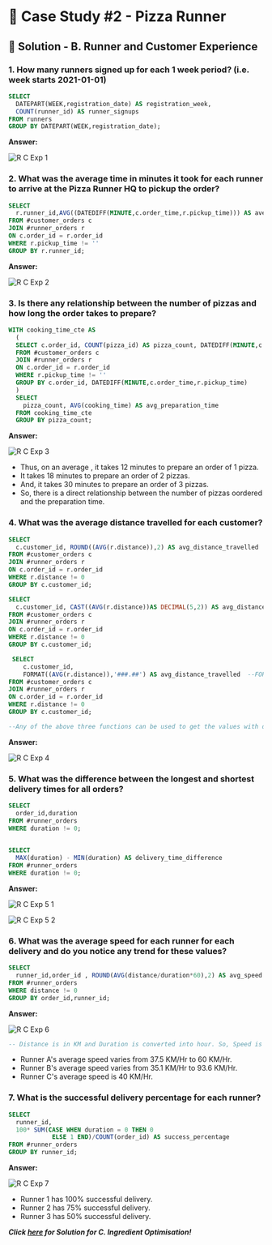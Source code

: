 # :pizza: Case Study #2 - Pizza Runner

## 📝 Solution - B. Runner and Customer Experience

### 1. How many runners signed up for each 1 week period? (i.e. week starts 2021-01-01)

````sql
SELECT
  DATEPART(WEEK,registration_date) AS registration_week,
  COUNT(runner_id) AS runner_signups
FROM runners
GROUP BY DATEPART(WEEK,registration_date);
````

**Answer:**

![R C Exp 1](https://user-images.githubusercontent.com/96012488/189708057-7edfdacb-65ab-45a1-9f1e-fa27e338d9f8.png)


### 2. What was the average time in minutes it took for each runner to arrive at the Pizza Runner HQ to pickup the order?

````sql
SELECT
  r.runner_id,AVG((DATEDIFF(MINUTE,c.order_time,r.pickup_time))) AS average_arrival_time
FROM #customer_orders c
JOIN #runner_orders r
ON c.order_id = r.order_id
WHERE r.pickup_time != ''
GROUP BY r.runner_id;
````

**Answer:**

![R C Exp 2](https://user-images.githubusercontent.com/96012488/189708604-8243dcff-c93a-4072-8a97-0a76510f05ba.png)


### 3. Is there any relationship between the number of pizzas and how long the order takes to prepare?

````sql
WITH cooking_time_cte AS
  (
  SELECT c.order_id, COUNT(pizza_id) AS pizza_count, DATEDIFF(MINUTE,c.order_time,r.pickup_time) AS cooking_time
  FROM #customer_orders c
  JOIN #runner_orders r
  ON c.order_id = r.order_id
  WHERE r.pickup_time != ''
  GROUP BY c.order_id, DATEDIFF(MINUTE,c.order_time,r.pickup_time)
  )
  SELECT 
    pizza_count, AVG(cooking_time) AS avg_preparation_time
  FROM cooking_time_cte
  GROUP BY pizza_count;
  ````
  
  **Answer:**
  
  ![R C Exp 3](https://user-images.githubusercontent.com/96012488/189709415-c7be5bd8-de5e-4c46-a5aa-8c837395a9f6.png)

  * Thus, on an average , it takes 12 minutes to prepare an order of 1 pizza.
  * It takes 18 minutes to prepare an order of 2 pizzas.
  * And, it takes 30 minutes to prepare an order of 3 pizzas.
  * So, there is a direct relationship between the number of pizzas oordered and the preparation time.


### 4.  What was the average distance travelled for each customer?

````sql
SELECT 
  c.customer_id, ROUND((AVG(r.distance)),2) AS avg_distance_travelled  --ROUND() to limit the value to 2 decimal places.
FROM #customer_orders c
JOIN #runner_orders r
ON c.order_id = r.order_id
WHERE r.distance != 0
GROUP BY c.customer_id;
````

````sql
SELECT 
  c.customer_id, CAST((AVG(r.distance))AS DECIMAL(5,2)) AS avg_distance_travelled -- CAST() can also do the job here but it keeps the insignificant zeros attached.
FROM #customer_orders c
JOIN #runner_orders r
ON c.order_id = r.order_id
WHERE r.distance != 0
GROUP BY c.customer_id;

 SELECT 
    c.customer_id, 
    FORMAT((AVG(r.distance)),'###.##') AS avg_distance_travelled  --FORMAT() formats a number to the specified format, though it changes the data type to string.
FROM #customer_orders c
JOIN #runner_orders r
ON c.order_id = r.order_id
WHERE r.distance != 0
GROUP BY c.customer_id;
````

````sql
--Any of the above three functions can be used to get the values with desired decimal places but each of them have their own functionalities.
````
  
  **Answer:**
  
  ![R C Exp 4](https://user-images.githubusercontent.com/96012488/189710374-db11bf2e-e306-46cb-acc1-6e69023f9be7.png)

### 5. What was the difference between the longest and shortest delivery times for all orders?

````sql
SELECT 
  order_id,duration
FROM #runner_orders
WHERE duration != 0;

  
SELECT 
  MAX(duration) - MIN(duration) AS delivery_time_difference
FROM #runner_orders
WHERE duration != 0;
````

**Answer:**

![R C Exp 5 1](https://user-images.githubusercontent.com/96012488/189710884-2b45fe71-c091-4fa1-9897-6219f854143e.png)

![R C Exp 5 2](https://user-images.githubusercontent.com/96012488/189710928-5edd9d09-7d05-426f-87ac-5bff05a11c9c.png)


### 6. What was the average speed for each runner for each delivery and do you notice any trend for these values?

````sql
SELECT 
  runner_id,order_id , ROUND(AVG(distance/duration*60),2) AS avg_speed   
FROM #runner_orders
WHERE distance != 0
GROUP BY order_id,runner_id;
````

**Answer:**

![R C Exp 6](https://user-images.githubusercontent.com/96012488/189711222-c274b863-719a-4477-9206-7dd681a17048.png)

````sql
-- Distance is in KM and Duration is converted into hour. So, Speed is in KM/Hr.
````

* Runner A's average speed varies from 37.5 KM/Hr to 60 KM/Hr.
* Runner B's average speed varies from 35.1 KM/Hr to 93.6 KM/Hr.
* Runner C's average speed is 40 KM/Hr.

### 7. What is the successful delivery percentage for each runner?

````sql
SELECT 
  runner_id,
  100* SUM(CASE WHEN duration = 0 THEN 0
            ELSE 1 END)/COUNT(order_id) AS success_percentage
FROM #runner_orders
GROUP BY runner_id;
````


**Answer:**

![R C Exp 7](https://user-images.githubusercontent.com/96012488/189711446-3fb33474-ec30-436d-8884-bdb594d2555c.png)


* Runner 1 has 100% successful delivery.
* Runner 2 has 75% successful delivery.
* Runner 3 has 50% successful delivery.


***Click [here](https://github.com/PriyaPalak/8-Week-SQL-Challenge/blob/main/Case%20Study%20%232%20-%20Pizza%20Runner/C.%20Ingredient%20Optimization.md) for Solution for C. Ingredient Optimisation!***
